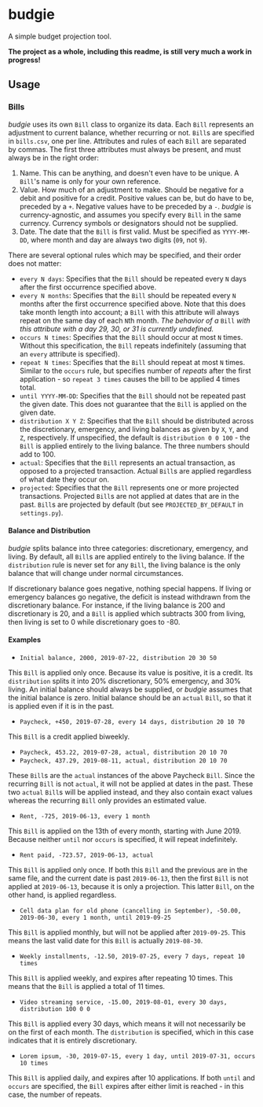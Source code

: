 # budgie

A simple budget projection tool.

**The project as a whole, including this readme, is still very much a work in progress!**

## Usage

### Bills

*budgie* uses its own `Bill` class to organize its data.
Each `Bill` represents an adjustment to current balance, whether recurring or not.
`Bill`s are specified in `bills.csv`, one per line.
Attributes and rules of each `Bill` are separated by commas.
The first three attributes must always be present, and must always be in the right order:
1. Name.
This can be anything, and doesn't even have to be unique.
A `Bill`'s name is only for your own reference.
2. Value.
How much of an adjustment to make.
Should be negative for a debit and positive for a credit.
Positive values can be, but do have to be, preceded by a `+`.
Negative values have to be preceded by a `-`.
*budgie* is currency-agnostic, and assumes you specify every `Bill` in the same currency.
Currency symbols or designators should not be supplied.
3. Date.
The date that the `Bill` is first valid.
Must be specified as `YYYY-MM-DD`, where month and day are always two digits (`09`, not `9`).

There are several optional rules which may be specified, and their order does not matter:
* `every N days`:
Specifies that the `Bill` should be repeated every `N` days after the first occurrence specified above.
* `every N months`:
Specifies that the `Bill` should be repeated every `N` months after the first occurrence specified above.
Note that this does take month length into account; a `Bill` with this attribute will always repeat on the same day of each `N`th month.
*The behavior of a* `Bill` *with this attribute with a day 29, 30, or 31 is currently undefined.*
* `occurs N times`:
Specifies that the `Bill` should occur at most `N` times.
Without this specification, the `Bill` repeats indefinitely (assuming that an `every` attribute is specified).
* `repeat N times`:
Specifies that the `Bill` should repeat at most `N` times.
Similar to the `occurs` rule, but specifies number of *repeats* after the first application - so `repeat 3 times` causes the bill to be applied 4 times total.
* `until YYYY-MM-DD`:
Specifies that the `Bill` should not be repeated past the given date.
This does not guarantee that the `Bill` is applied on the given date.
* `distribution X Y Z`:
Specifies that the `Bill` should be distributed across the discretionary, emergency, and living balances as given by `X`, `Y`, and `Z`, respectively.
If unspecified, the default is `distribution 0 0 100` - the `Bill` is applied entirely to the living balance.
The three numbers should add to 100.
* `actual`:
Specifies that the `Bill` represents an actual transaction, as opposed to a projected transaction.
Actual `Bill`s are applied regardless of what date they occur on.
* `projected`:
Specifies that the `Bill` represents one or more projected transactions.
Projected `Bill`s are not applied at dates that are in the past.
`Bill`s are projected by default (but see `PROJECTED_BY_DEFAULT` in `settings.py`).

#### Balance and Distribution

*budgie* splits balance into three categories: discretionary, emergency, and living.
By default, all `Bill`s are applied entirely to the living balance.
If the `distribution` rule is never set for any `Bill`, the living balance is the only balance that will change under normal circumstances.

If discretionary balance goes negative, nothing special happens.
If living or emergency balances go negative, the deficit is instead withdrawn from the discretionary balance.
For instance, if the living balance is 200 and discretionary is 20, and a `Bill` is applied which subtracts 300 from living,
then living is set to 0 while discretionary goes to -80.

#### Examples

* `Initial balance, 2000, 2019-07-22, distribution 20 30 50`

This `Bill` is applied only once.
Because its value is positive, it is a credit.
Its `distribution` splits it into 20% discretionary, 50% emergency, and 30% living.
An initial balance should always be supplied, or *budgie* assumes that the initial balance is zero.
Initial balance should be an `actual` `Bill`, so that it is applied even if it is in the past.

* `Paycheck, +450, 2019-07-28, every 14 days, distribution 20 10 70`

This `Bill` is a credit applied biweekly.

* `Paycheck, 453.22, 2019-07-28, actual, distribution 20 10 70`
* `Paycheck, 437.29, 2019-08-11, actual, distribution 20 10 70`

These `Bill`s are the `actual` instances of the above Paycheck `Bill`.
Since the recurring `Bill` is not `actual`, it will not be applied at dates in the past.
These two `actual` `Bill`s will be applied instead, and they also contain exact values whereas the recurring `Bill` only provides an estimated value.

* `Rent, -725, 2019-06-13, every 1 month`

This `Bill` is applied on the 13th of every month, starting with June 2019.
Because neither `until` nor `occurs` is specified, it will repeat indefinitely.

* `Rent paid, -723.57, 2019-06-13, actual`

This `Bill` is applied only once.
If both this `Bill` and the previous are in the same file, and the current date is past `2019-06-13`, then the first `Bill` is not applied at `2019-06-13`, because it is only a projection.
This latter `Bill`, on the other hand, is applied regardless.

* `Cell data plan for old phone (cancelling in September), -50.00, 2019-06-30, every 1 month, until 2019-09-25`

This `Bill` is applied monthly, but will not be applied after `2019-09-25`.
This means the last valid date for this `Bill` is actually `2019-08-30`.

* `Weekly installments, -12.50, 2019-07-25, every 7 days, repeat 10 times`

This `Bill` is applied weekly, and expires after repeating 10 times.
This means that the `Bill` is applied a total of 11 times.

* `Video streaming service, -15.00, 2019-08-01, every 30 days, distribution 100 0 0`

This `Bill` is applied every 30 days, which means it will not necessarily be on the first of each month.
The `distribution` is specified, which in this case indicates that it is entirely discretionary.

* `Lorem ipsum, -30, 2019-07-15, every 1 day, until 2019-07-31, occurs 10 times`

This `Bill` is applied daily, and expires after 10 applications.
If both `until` and `occurs` are specified, the `Bill` expires after either limit is reached - in this case, the number of repeats. 

